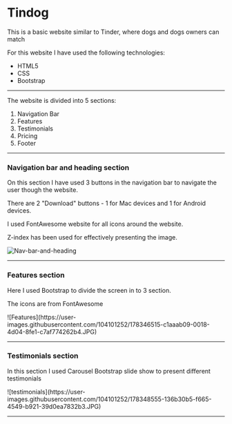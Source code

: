 <!-- Project Title -->
<h1>Tindog</h1>



<!-- Project Description -->
<p>This is a basic website similar to Tinder, where dogs and dogs owners can match</p> 
<p>For this website I have used the following technologies:</p>
<ul>
  <li>HTML5</li>
  <li>CSS</li>
  <li>Bootstrap</li>
</ul>
<hr>
<p>The website is divided into 5 sections:</p>
<ol>
  <li>Navigation Bar</li>
  <li>Features</li>
  <li>Testimonials</li>
  <li>Pricing</li>
  <li>Footer</li>
</ol>
<hr>

<!-- Navigation Bar and Heading section-->
<h3>Navigation bar and heading section</h3>
<p>On this section I have used 3 buttons in the navigation bar to navigate the user though the website.</p>
<p>There are 2 "Download" buttons - 1 for Mac devices and 1 for Android devices.</p>
<p>I used FontAwesome website for all icons around the website.</p>
<p>Z-index has been used for effectively presenting the image.</p>

![Nav-bar-and-heading](https://user-images.githubusercontent.com/104101252/178346089-e2892ef5-5226-4efe-ac3c-88bf06e3fa89.JPG)
<hr>

<!-- Features Section -->
<h3>Features section</h3>
<p>Here I used Bootstrap to divide the screen in to 3 section.</p>
<p>The icons are from FontAwesome</p>
![Features](https://user-images.githubusercontent.com/104101252/178346515-c1aaab09-0018-4d04-8fe1-c7af774262b4.JPG)
<hr>

<!--Testimonials Section -->
<h3>Testimonials section</h3>
<p>In this section I used Carousel Bootstrap slide show to present different testimonials</p>
![testimonials](https://user-images.githubusercontent.com/104101252/178348555-136b30b5-f665-4549-b921-39d0ea7832b3.JPG)
<hr>



